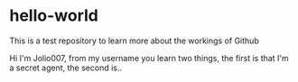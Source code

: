 # hello-world
This is a test repository to learn more about the workings of Github

Hi I'm Jolio007,
from my username you learn two things, the first is that I'm a secret agent, the second is.. 
